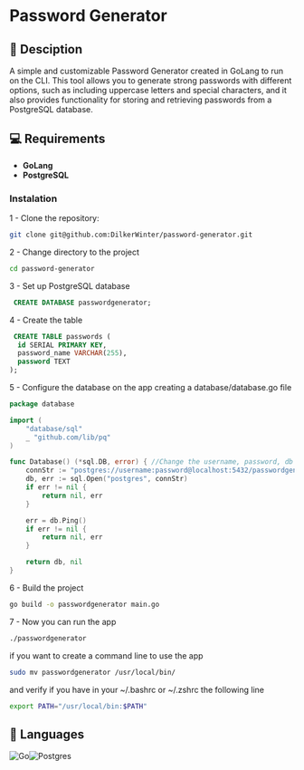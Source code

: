 # Password Generator

## 📖 Desciption


A simple and customizable Password Generator created in GoLang to run on the CLI. This tool allows you to generate strong passwords with different options, such as including uppercase letters and special characters, and it also provides functionality for storing and retrieving passwords from a PostgreSQL database.

## 💻 Requirements

- **GoLang**
- **PostgreSQL**

### Instalation

1 - Clone the repository:

```bash
git clone git@github.com:DilkerWinter/password-generator.git 
```

2 - Change directory to the project

```bash
cd password-generator
```


3 - Set up PostgreSQL database

```sql
 CREATE DATABASE passwordgenerator; 
 ```

4 - Create the table

```sql
 CREATE TABLE passwords (
  id SERIAL PRIMARY KEY,
  password_name VARCHAR(255),
  password TEXT
);
```

5 - Configure the database on the app creating a database/database.go file

```go 
package database

import (
	"database/sql"
	_ "github.com/lib/pq"
)

func Database() (*sql.DB, error) { //Change the username, password, db adress and db name to yours 
	connStr := "postgres://username:password@localhost:5432/passwordgenerator?sslmode=disable"
	db, err := sql.Open("postgres", connStr)
	if err != nil {
		return nil, err
	}

	err = db.Ping()
	if err != nil {
		return nil, err
	}

	return db, nil
}
```

6 - Build the project

```bash
go build -o passwordgenerator main.go
 ```

7 - Now you can run the app

```bash
./passwordgenerator
```

if you want to create a command line to use the app

```bash
sudo mv passwordgenerator /usr/local/bin/
```

and verify if you have in your ~/.bashrc or ~/.zshrc the following line

```bash
export PATH="/usr/local/bin:$PATH"
```

## 🤖 Languages

![Go](https://img.shields.io/badge/go-%2300ADD8.svg?style=for-the-badge&logo=go&logoColor=white)![Postgres](https://img.shields.io/badge/postgres-%23316192.svg?style=for-the-badge&logo=postgresql&logoColor=white)
